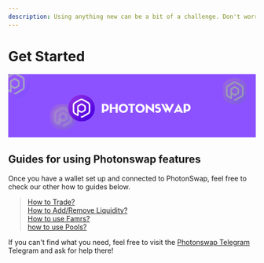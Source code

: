 ```yaml
---
description: Using anything new can be a bit of a challenge. Don't worry though, we've created a range of guides to help you get comfortable with Photonswap
---
```


# Get Started
![](../.gitbook/assets/photonswap-banner2.png)

## Guides for using Photonswap features

Once you have a wallet set up and connected to PhotonSwap, feel free to check our other how to guides below.

> [How to Trade?]()\
> [How to Add/Remove Liquidity?]()\
> [How to use Famrs?]()\
> [how to use Pools?]()


If you can't find what you need, feel free to visit the [Photonswap Telegram](https://t.me/photonswap_fi) Telegram and ask for help there!